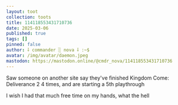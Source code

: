 ```yaml
---
layout: toot
collection: toots
title: 114118553431710736
date: 2025-03-06
published: true
tags: []
pinned: false
author: ⸸ commander ░ nova ⸸ :~$
avatar: /img/avatar/daemon.jpeg
mastodon: https://mastodon.online/@cmdr_nova/114118553431710736
---
```


Saw someone on another site say they've finished Kingdom Come: Deliverance 2 4 times, and are starting a 5th playthrough

I wish I had that much free time on my hands, what the hell

